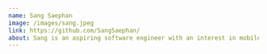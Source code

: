 ```yaml
---
name: Sang Saephan
image: /images/sang.jpeg
link: https://github.com/SangSaephan/
about: Sang is an aspiring software engineer with an interest in mobile development. Although he's tried to learn iOS Development through online resources before, MobileSpace gave him the motivation to get back into it. His goal is to make applications that will be beneficial for people in their everyday lives.
---
```

